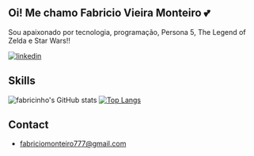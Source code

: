 
## Oi! Me chamo Fabricio Vieira Monteiro 💕
Sou apaixonado por tecnologia, programação,
Persona 5, The Legend of Zelda e Star Wars!!

[![linkedin](https://img.shields.io/badge/LinkedIn-0077B5?style=for-the-badge&logo=linkedin&logoColor=white
)](https://www.linkedin.com/in/fab-monteiro/)
<!--[![portfolio](https://img.shields.io/badge/portfolio-000000?style=for-the-badge&logo=About.me&logoColor=white)](https://fabricinhozzz.github.io/portfolio/)-->


## Skills
![fabricinho's GitHub stats](https://github-readme-stats-sigma-five.vercel.app/api?username=fabricinhozzz&show_icons=true&theme=vision-friendly-dark) 
[![Top Langs](https://github-readme-stats.vercel.app/api/top-langs/?username=fabricinhozzz&layout=compact&theme=vision-friendly-dark)](https://github.com/anuraghazra/github-readme-stats)

## Contact
- [fabriciomonteiro777@gmail.com](#)
